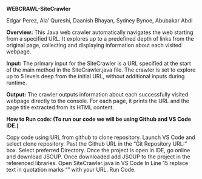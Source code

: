 **WEBCRAWL-SiteCrawler**

Edgar Perez, Ala’ Qureshi, Daanish Bhayan, Sydney Bynoe, Abubakar Abdi

**Overview:**
This Java web crawler automatically navigates the web starting from a specified URL. It explores up to a predefined depth of links from the original page, collecting and displaying information about each visited webpage.

**Input:**
The primary input for the SiteCrawler is a URL specified at the start of the main method in the SiteCrawler.java file. The crawler is set to explore up to 5 levels deep from the initial URL, without additional inputs during runtime.

**Output:**
The crawler outputs information about each successfully visited webpage directly to the console. For each page, it prints the URL and the page title extracted from its HTML content.

**How to Run code: (To run our code we will be using Github and VS Code IDE.)**

Copy code using URL from github to clone repository.
Launch VS Code and select clone repository.
Past the Github URL in the “Git Repository URL:” box.
Select preferred Directory.
Once the project is open in IDE, go online and download JSOUP.
Once downloaded add JSOUP to the project in the referenced libraries.
Open SiteCrawler.java in VS Code 
In Line 15 replace text in quotation marks “” with your URL.
Run Code.
